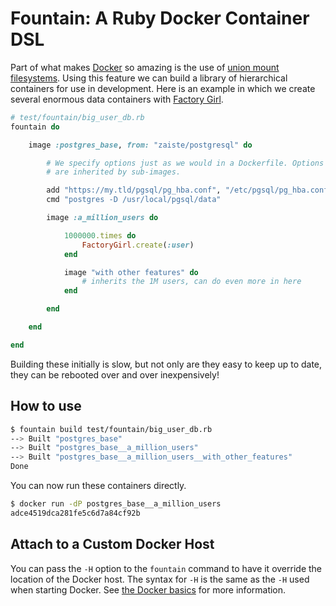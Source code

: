 # Fountain: A Ruby Docker Container DSL

Part of what makes [Docker](https://github.com/dotcloud/docker) so amazing is the use of [union mount filesystems](http://en.wikipedia.org/wiki/Union_mount). Using this feature we can build a library of hierarchical containers for use in development. Here is an example in which we create several enormous data containers with [Factory Girl](https://github.com/thoughtbot/factory_girl).

```ruby
# test/fountain/big_user_db.rb
fountain do

	image :postgres_base, from: "zaiste/postgresql" do

		# We specify options just as we would in a Dockerfile. Options
		# are inherited by sub-images.

		add "https://my.tld/pgsql/pg_hba.conf", "/etc/pgsql/pg_hba.conf"
		cmd "postgres -D /usr/local/pgsql/data"

		image :a_million_users do

			1000000.times do
				FactoryGirl.create(:user)
			end

			image "with other features" do
				# inherits the 1M users, can do even more in here
			end

		end

	end

end

```

Building these initially is slow, but not only are they easy to keep up to date, they can be rebooted over and over inexpensively!

## How to use

```bash
$ fountain build test/fountain/big_user_db.rb
--> Built "postgres_base"
--> Built "postgres_base__a_million_users"
--> Built "postgres_base__a_million_users__with_other_features"
Done
```

You can now run these containers directly.

```bash
$ docker run -dP postgres_base__a_million_users
adce4519dca281fe5c6d7a84cf92b
```

## Attach to a Custom Docker Host

You can pass the `-H` option to the `fountain` command to have it override the location of the Docker host. The syntax for `-H` is the same as the `-H` used when starting Docker. See [the Docker basics](https://docs.docker.com/articles/basics/#bind-docker-to-another-hostport-or-a-unix-socket) for more information.